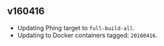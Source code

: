 ## v160416

- Updating Phing target to `full-build-all`.
- Updating to Docker containers tagged: `20160416`.

